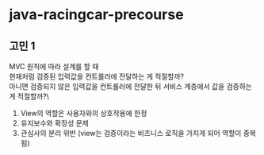 # java-racingcar-precourse


## 고민 1
MVC 원칙에 따라 설계를 할 때\
현재처럼 검증된 입력값을 컨트롤러에 전달하는 게 적절할까?\
아니면 검증되지 않은 입력값을 컨트롤러에 전달한 뒤 서비스 계층에서 값을 검증하는 게 적절할까?\

1. View의 역할은 사용자와의 상호작용에 한정
2. 유지보수와 확장성 문제
3. 관심사의 분리 위반 (view는 검증이라는 비즈니스 로직을 가지게 되어 역할이 중복됨)
